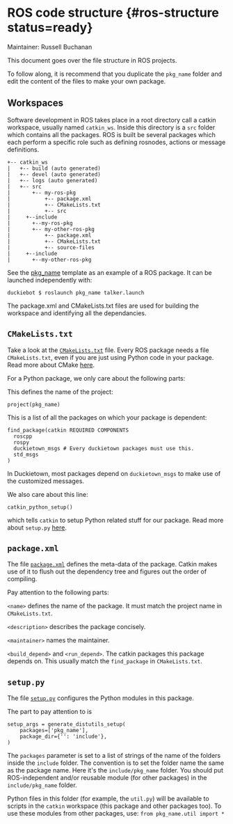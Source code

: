 # ROS code structure {#ros-structure status=ready}

Maintainer: Russell Buchanan

This document goes over the file structure in ROS projects.

[talker-py]: https://github.com/duckietown/Software/blob/master18/catkin_ws/src/60-templates/pkg_name/src/talker.py
[CMakeLists-txt]: https://github.com/duckietown/Software/blob/master18/catkin_ws/src/60-templates/pkg_name/CMakeLists.txt
[setup-py]: https://github.com/duckietown/Software/blob/master18/catkin_ws/src/60-templates/pkg_name/setup.py
[package-xml]: https://github.com/duckietown/Software/blob/master18/catkin_ws/src/60-templates/pkg_name/package.xml
[util-py]: https://github.com/duckietown/Software/blob/master18/catkin_ws/src/60-templates/pkg_name/include/pkg_name/util.py

To follow along, it is recommend that you duplicate the `pkg_name` folder and edit the content of the files to make your own package.

## Workspaces
Software development in ROS takes place in a root directory call a catkin workspace, usually named `catkin_ws`. Inside this directory is a `src` folder which contains all the packages. ROS is built be several packages which each perform a specific role such as defining rosnodes, actions or message definitions.
```
+-- catkin_ws
|   +-- build (auto generated)
|   +-- devel (auto generated)
|	+-- logs (auto generated)
|	+-- src
|		+-- my-ros-pkg
|			+-- package.xml
|			+-- CMakeLists.txt
|			+-- src
|     +--include
|       +--my-ros-pkg
|		+-- my-other-ros-pkg
|			+-- package.xml
|			+-- CMakeLists.txt
|			+-- source-files
|     +--include
|       +--my-other-ros-pkg
```
See the [pkg_name](https://github.com/duckietown/Software/tree/master18/catkin_ws/src/60-templates/pkg_name) template as an example of a ROS package. It can be launched independently with:

	duckiebot $ roslaunch pkg_name talker.launch

The package.xml and CMakeLists.txt files are used for building the workspace and identifying all the dependancies.

## `CMakeLists.txt`

Take a look at the [`CMakeLists.txt`][CMakeLists-txt] file. Every ROS package needs a file `CMakeLists.txt`, even if you are just using Python code in your package. Read more about CMake [here](https://cmake.org/cmake-tutorial/).

For a Python package, we only care about the following parts:

This defines the name of the project:

    project(pkg_name)

This is a list of all the packages on which your package is dependent:

    find_package(catkin REQUIRED COMPONENTS
      roscpp
      rospy
      duckietown_msgs # Every duckietown packages must use this.
      std_msgs
    )

In Duckietown, most packages depend on `duckietown_msgs` to make use of the customized messages.

We also care about this line:

    catkin_python_setup()

which tells `catkin` to setup Python related stuff for our package. Read more about `setup.py` [here](http://docs.ros.org/api/catkin/html/user_guide/setup_dot_py.html).


## `package.xml`

The file [`package.xml`][package-xml] defines the meta-data of the package. Catkin makes use of it to flush out the dependency tree and figures out the order of compiling.

Pay attention to the following parts:

<code>&lt;name&gt;</code> defines the name of the package. It must match the project name in `CMakeLists.txt`.

<code>&lt;description&gt;</code> describes the package concisely.

<code>&lt;maintainer&gt;</code> names the maintainer.

<code>&lt;build_depend&gt;</code> and <code>&lt;run_depend&gt;</code>. The catkin packages this package depends on. This usually match the `find_package` in `CMakeLists.txt`.


## `setup.py`

The file [`setup.py`][setup-py] configures the Python modules in this package.

The part to pay attention to is

    setup_args = generate_distutils_setup(
        packages=['pkg_name'],
        package_dir={'': 'include'},
    )

The `packages` parameter is set to a list of strings of the name of the folders inside the `include` folder. The convention is to set the folder name the same as the package name. Here it's the `include/pkg_name` folder. You should put ROS-independent and/or reusable module (for other packages) in the `include/pkg_name` folder.

Python files in this folder (for example, the `util.py`) will be available to scripts in the `catkin` workspace (this package and other packages too). To use these modules from other packages, use: `from pkg_name.util import *`